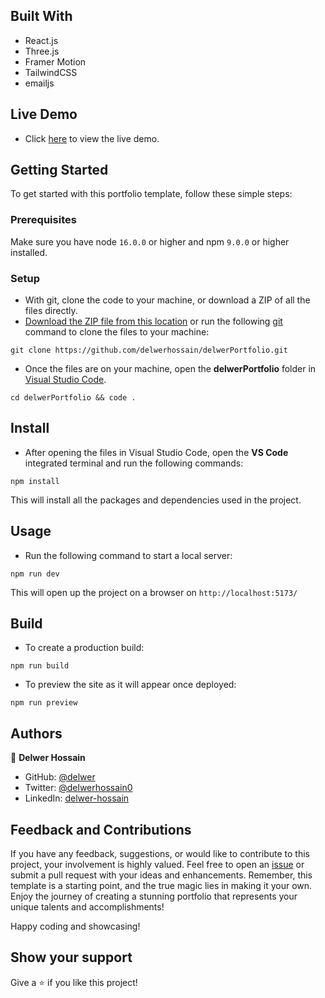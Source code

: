 
## Built With

- React.js
- Three.js
- Framer Motion
- TailwindCSS
- emailjs


## Live Demo

- Click [here](https://delwer.netlify.app/) to view the live demo.

## Getting Started

To get started with this portfolio template, follow these simple steps:

### Prerequisites

Make sure you have node `16.0.0` or higher and npm `9.0.0` or higher installed.

### Setup

- With git, clone the code to your machine, or download a ZIP of all the files directly.
- [Download the ZIP file from this location](https://github.com/delwerhossain/delwerPortfolio/archive/refs/heads/main.zip) or run the following [git](https://git-scm.com/) command to clone the files to your machine:

```
git clone https://github.com/delwerhossain/delwerPortfolio.git
```

- Once the files are on your machine, open the **delwerPortfolio** folder in [Visual Studio Code](https://code.visualstudio.com/download).

```
cd delwerPortfolio && code .
```

## Install

- After opening the files in Visual Studio Code, open the **VS Code** integrated terminal and run the following commands:

```
npm install
```

This will install all the packages and dependencies used in the project.

## Usage

- Run the following command to start a local server:

```
npm run dev
```

This will open up the project on a browser on `http://localhost:5173/`

## Build

- To create a production build:

```
npm run build
```

- To preview the site as it will appear once deployed:

```
npm run preview
```

## Authors

👤 **Delwer Hossain**

- GitHub: [@delwer](https://github.com/delwerhossain)
- Twitter: [@delwerhossain0](https://twitter.com/delwerhossain0)
- LinkedIn: [delwer-hossain](https://www.linkedin.com/in/delwer-hossain/)

## Feedback and Contributions

If you have any feedback, suggestions, or would like to contribute to this project, your involvement is highly valued. Feel free to open an [issue](../../issues/) or submit a pull request with your ideas and enhancements. Remember, this template is a starting point, and the true magic lies in making it your own. Enjoy the journey of creating a stunning portfolio that represents your unique talents and accomplishments!

Happy coding and showcasing!

## Show your support

Give a ⭐️ if you like this project!
